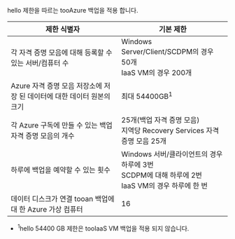 hello 제한을 따르는 tooAzure 백업을 적용 합니다.

| 제한 식별자 | 기본 제한 |
| --- | --- |
| 각 자격 증명 모음에 대해 등록할 수 있는 서버/컴퓨터 수 |Windows Server/Client/SCDPM의 경우 50개  <br/> IaaS VM의 경우 200개 |
| Azure 자격 증명 모음 저장소에 저장 된 데이터에 대한 데이터 원본의 크기 |최대 54400GB<sup>1</sup> |
| 각 Azure 구독에 만들 수 있는 백업 자격 증명 모음의 개수 |25개(백업 자격 증명 모음) <br/> 지역당 Recovery Services 자격 증명 모음 25개 |
| 하루에 백업을 예약할 수 있는 횟수 |Windows 서버/클라이언트의 경우 하루에 3번  <br/> SCDPM에 대해 하루에 2번 <br/> IaaS VM의 경우 하루에 한 번 |
| 데이터 디스크가 연결 tooan 백업에 대 한 Azure 가상 컴퓨터 |16 |

* <sup>1</sup>hello 54400 GB 제한은 tooIaaS VM 백업을 적용 되지 않습니다.

